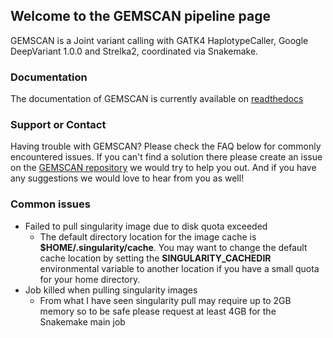 ## Welcome to the GEMSCAN pipeline page

GEMSCAN is a Joint variant calling with GATK4 HaplotypeCaller, Google DeepVariant 1.0.0 and Strelka2, coordinated via Snakemake.

### Documentation

The documentation of GEMSCAN is currently available on [readthedocs](https://gemscan.readthedocs.io/en/latest/)

### Support or Contact

Having trouble with GEMSCAN? Please check the FAQ below for commonly encountered issues. If you can't find a solution there please create an issue on the [GEMSCAN repository](https://github.com/NCI-CGR/GEMSCAN) we would try to help you out. And if you have any suggestions we would love to hear from you as well!

### Common issues
- Failed to pull singularity image due to disk quota exceeded
   - The default directory location for the image cache is **$HOME/.singularity/cache**. You may want to change the default cache location by setting the **SINGULARITY_CACHEDIR** environmental variable to another location if you have a small quota for your home directory.  
- Job killed when pulling singularity images
   - From what I have seen singularity pull may require up to 2GB memory so to be safe please request at least 4GB for the Snakemake main job 

